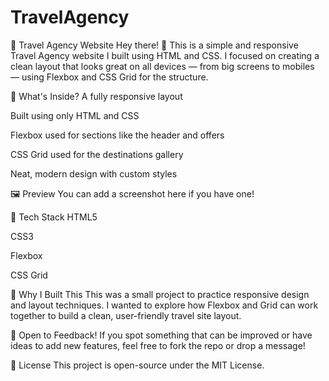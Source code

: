 # TravelAgency
🌴 Travel Agency Website
Hey there! 👋
This is a simple and responsive Travel Agency website I built using HTML and CSS. I focused on creating a clean layout that looks great on all devices — from big screens to mobiles — using Flexbox and CSS Grid for the structure.

🧭 What's Inside?
A fully responsive layout

Built using only HTML and CSS

Flexbox used for sections like the header and offers

CSS Grid used for the destinations gallery

Neat, modern design with custom styles

🖼️ Preview
You can add a screenshot here if you have one!

🧰 Tech Stack
HTML5

CSS3

Flexbox

CSS Grid

🎯 Why I Built This
This was a small project to practice responsive design and layout techniques. I wanted to explore how Flexbox and Grid can work together to build a clean, user-friendly travel site layout.

🙌 Open to Feedback!
If you spot something that can be improved or have ideas to add new features, feel free to fork the repo or drop a message!

📄 License
This project is open-source under the MIT License.

